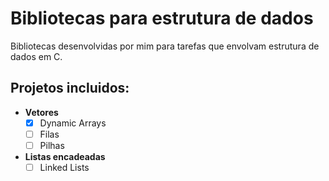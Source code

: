 # Bibliotecas para estrutura de dados
Bibliotecas desenvolvidas por mim para tarefas que envolvam estrutura de dados em C.
</br>

## Projetos incluidos:
- **Vetores**
  - [x] Dynamic Arrays
  - [ ] Filas
  - [ ] Pilhas

- **Listas encadeadas**
  - [ ] Linked Lists

